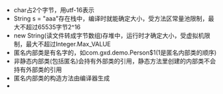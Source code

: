 * char占2个字节，用utf-16表示
* String s = "aaa"存在栈中，编译时就能确定大小，受方法区常量池限制，最大不超过65535字节2^16
* new String(读文件转成字节数组)存堆中，运行时才确定大小，受虚拟机限制，最大不超过Integer.Max_VALUE
* 匿名内部类是有名字的，如com.gxd.demo.Person$1(1是匿名内部类的顺序)
* 非静态内部类(包括匿名)会持有外部类的引用，静态方法里创建的内部类不会持有外部类的引用
* 匿名内部类的构造方法由编译器生成
* 

